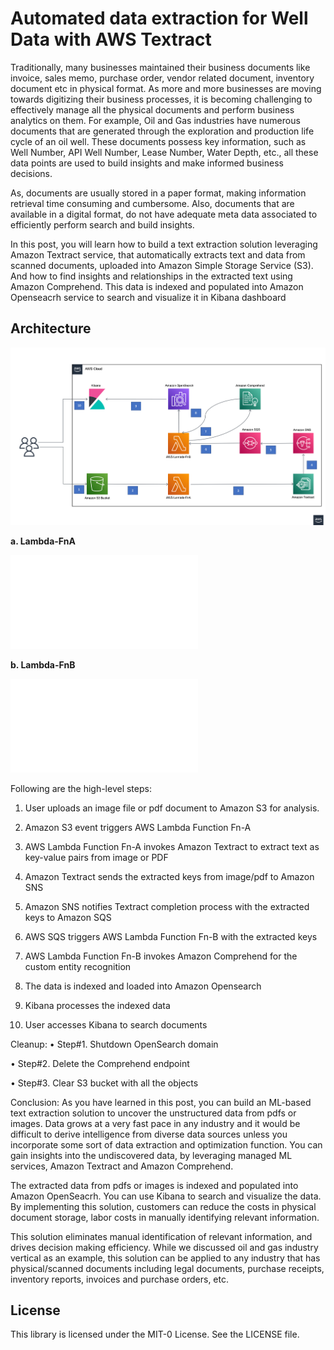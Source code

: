 # Automated data extraction for Well Data with AWS Textract

Traditionally, many businesses maintained their business documents like invoice, sales memo, purchase order, vendor related document, inventory document etc in physical format. As more and more businesses are moving towards digitizing their business processes, it is becoming challenging to effectively manage all the physical documents and perform business analytics on them. For example, Oil and Gas industries have numerous documents that are generated through the exploration and production life cycle of an oil well. These documents possess key information, such as Well Number, API Well Number, Lease Number, Water Depth, etc., all these data points are used to build insights and make informed business decisions.

As, documents are usually stored in a paper format, making information retrieval time consuming and cumbersome. Also, documents that are available in a digital format, do not have adequate meta data associated to efficiently perform search and build insights.

In this post, you will learn how to build a text extraction solution leveraging Amazon Textract service, that automatically extracts text and data from scanned documents, uploaded into Amazon Simple Storage Service  (S3). And how to find insights and relationships in the extracted text using Amazon Comprehend. This data is indexed and populated into Amazon Openseacrh service to search and visualize it in Kibana dashboard




## Architecture

![Architecture Diagram](./image/Textract_architecturee.PNG)


**a. Lambda-FnA**

![Lambda-FnA Files](./Lambda/Lambda-FnA.py)

**b. Lambda-FnB**

![Lambda-FnB Files](./Lambda/Lambda-FnB.py) 






Following are the high-level steps:
1.	User uploads an image file or pdf document to Amazon S3 for analysis.

2.	Amazon S3 event triggers AWS Lambda Function Fn-A

3.	AWS Lambda Function Fn-A invokes Amazon Textract to extract text as key-value pairs from image or PDF	

4.	Amazon Textract sends the extracted keys from image/pdf to Amazon SNS	

5.	Amazon SNS notifies Textract completion process with the extracted keys to Amazon SQS	

6.	AWS SQS triggers AWS Lambda Function Fn-B with the extracted keys	

7.	AWS Lambda Function Fn-B invokes Amazon Comprehend for the custom entity recognition

8.	The data is indexed and loaded into Amazon Opensearch

9.	Kibana processes the indexed data

10.	User accesses Kibana to search documents





Cleanup:
•	Step#1. Shutdown OpenSearch domain

•	Step#2. Delete the Comprehend endpoint

•	Step#3. Clear S3 bucket with all the objects


Conclusion:
As you have learned in this post, you can build an ML-based text extraction solution to uncover the unstructured data from pdfs or images.  Data grows at a very fast pace in any industry and it would be difficult to derive intelligence from diverse data sources unless you incorporate some sort of data extraction and optimization function. You can gain insights into the undiscovered data, by leveraging managed ML services, Amazon Textract and Amazon Comprehend.

The extracted data from pdfs or images is indexed and populated into Amazon OpenSeacrh. You can use Kibana to search and visualize the data. By implementing this solution, customers can reduce the costs in physical document storage, labor costs in manually identifying relevant information. 

This solution eliminates manual identification of relevant information, and drives decision making efficiency. While we discussed oil and gas industry vertical as an example, this solution can be applied to any industry that has physical/scanned documents including legal documents, purchase receipts, inventory reports, invoices and purchase orders, etc.


## License

This library is licensed under the MIT-0 License. See the LICENSE file.
